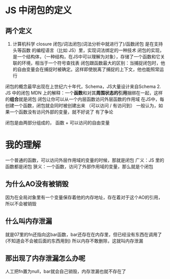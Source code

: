 # JS 中闭包的定义

## 两个定义
1. 计算机科学
closure 闭包/词法闭包(词法分析中就进行了)/函数闭包
是在支持 头等函数 的编程语言（比如 JS）里，实现词法绑定的一种技术
闭包的实现，是一个结构体，（一种结构，在JS中可以理解为对象），存储了一个函数和它关联的环境，相当于一个符号查找表
闭包跟函数最大的区别：当捕捉闭包时，他的自由变量会在捕捉时被确定。这样即使脱离了捕捉的上下文，他也能照常运行

闭包的概念最早出现在上世纪六十年代，Schema，JS大量设计来自Schema
2. JS 中的闭包
MDN 上的解释：一个**函数**和对其**周围状态的引用**捆绑在一起，这样的**组合**就是闭包
闭包让你可以从一个内层函数访问外层函数的作用域
在JS中，每创建一个函数，闭包就会同时被创建出来
  （可以访问 / 有访问到）
  一般认为，如果一个函数没有访问外部的变量，就不好说了 有了争论

闭包是由两部分组成的， 函数 + 可以访问的自由变量


# 我的理解
一个普通的函数，可以访问外层作用域的变量的时候，那就是闭包
广义：JS 里的函数都是闭包
狭义：一个函数，访问了外部作用域的变量，那么就是个闭包

##  为什么AO没有被销毁
因为在全局对象里有一个变量保存着他的内存地址，存在着对于这个AO的引用，所以不会被销毁

## 什么叫内存泄漏
就是07里的fn还指向这bar函数，bar还存在在内存里，但已经没有东西在调用了(不知道会不会被后面的东西用到)
所以内存不敢删除，这就叫内存泄漏
## 那出现了内存泄漏怎么办呢
人工把fn置为null，bar就会自己销毁，内存泄漏也就不存在了

